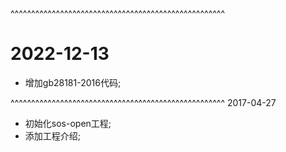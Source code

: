 ^^^^^^^^^^^^^^^^^^^^^^^^^^^^^^^^^^^^^^^^^^^^^^^^^^^^
# 2022-12-13
* 增加gb28181-2016代码;

^^^^^^^^^^^^^^^^^^^^^^^^^^^^^^^^^^^^^^^^^^^^^^^^^^^^
2017-04-27
* 初始化sos-open工程;
* 添加工程介绍;
